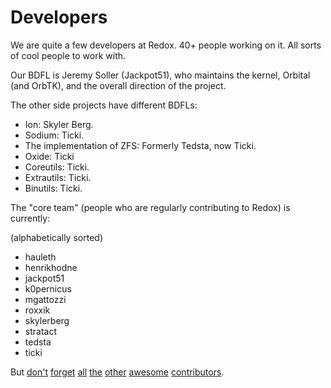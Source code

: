 Developers
==========

We are quite a few developers at Redox. 40+ people working on it. All sorts of cool people to work with.

Our BDFL is Jeremy Soller (Jackpot51), who maintains the kernel, Orbital (and OrbTK), and the overall direction of the project.

The other side projects have different BDFLs:

- Ion: Skyler Berg.
- Sodium: Ticki.
- The implementation of ZFS: Formerly Tedsta, now Ticki.
- Oxide: Ticki
- Coreutils: Ticki.
- Extrautils: Ticki.
- Binutils: Ticki.

The "core team" (people who are regularly contributing to Redox) is currently:

(alphabetically sorted)

- hauleth
- henrikhodne
- jackpot51
- k0pernicus
- mgattozzi
- roxxik
- skylerberg
- stratact
- tedsta
- ticki

But [don't](https://github.com/redox-os/redox/graphs/contributors) [forget](https://github.com/redox-os/coreutils/graphs/contributors) [all](https://github.com/redox-os/sodium/graphs/contributors) [the](https://github.com/redox-os/ion/graphs/contributors) [other](https://github.com/redox-os/orbtk/graphs/contributors) [awesome](https://github.com/redox-os/orbclient/graphs/contributors) [contributors](https://github.com/redox-os/redox/graphs/contributors).
